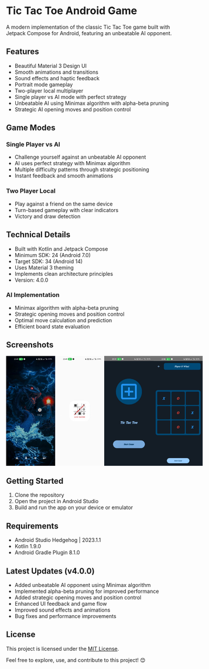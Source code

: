 # Tic Tac Toe Android Game

A modern implementation of the classic Tic Tac Toe game built with Jetpack Compose for Android, featuring an unbeatable AI opponent.

## Features

- Beautiful Material 3 Design UI
- Smooth animations and transitions
- Sound effects and haptic feedback
- Portrait mode gameplay
- Two-player local multiplayer
- Single player vs AI mode with perfect strategy
- Unbeatable AI using Minimax algorithm with alpha-beta pruning
- Strategic AI opening moves and position control

## Game Modes

### Single Player vs AI
- Challenge yourself against an unbeatable AI opponent
- AI uses perfect strategy with Minimax algorithm
- Multiple difficulty patterns through strategic positioning
- Instant feedback and smooth animations

### Two Player Local
- Play against a friend on the same device
- Turn-based gameplay with clear indicators
- Victory and draw detection

## Technical Details

- Built with Kotlin and Jetpack Compose
- Minimum SDK: 24 (Android 7.0)
- Target SDK: 34 (Android 14)
- Uses Material 3 theming
- Implements clean architecture principles
- Version: 4.0.0

### AI Implementation
- Minimax algorithm with alpha-beta pruning
- Strategic opening moves and position control
- Optimal move calculation and prediction
- Efficient board state evaluation

## Screenshots
<div style="display: flex; justify-content: space-between;">
  <img src="./screenshot/s1.jpeg" alt="Home Screen" width="150" height="300">
  <img src="./screenshot/s2.jpeg" alt="Home Screen" width="150" height="300">
  <img src="./screenshot/s3.jpeg" alt="Main screen" width="150" height="300">
  <img src="./screenshot/s4.jpeg" alt="Game Screen" width="150" height="300">
</div>

## Getting Started

1. Clone the repository
2. Open the project in Android Studio
3. Build and run the app on your device or emulator

## Requirements

- Android Studio Hedgehog | 2023.1.1
- Kotlin 1.9.0
- Android Gradle Plugin 8.1.0

## Latest Updates (v4.0.0)

- Added unbeatable AI opponent using Minimax algorithm
- Implemented alpha-beta pruning for improved performance
- Added strategic opening moves and position control
- Enhanced UI feedback and game flow
- Improved sound effects and animations
- Bug fixes and performance improvements

## License

This project is licensed under the [MIT License](LICENSE).

Feel free to explore, use, and contribute to this project! 😊
